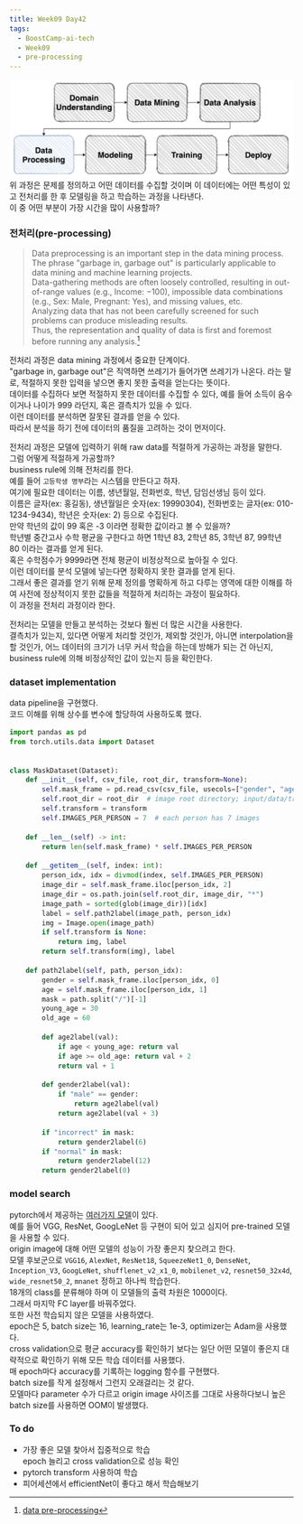 ```yaml
---
title: Week09 Day42
tags:
  - BoostCamp-ai-tech
  - Week09
  - pre-processing
---
```


![](/assets/images/90.PNG)  
위 과정은 문제를 정의하고 어떤 데이터를 수집할 것이며 이 데이터에는 어떤 특성이 있고 전처리를 한 후 모델링을 하고 학습하는 과정을 나타낸다.  
이 중 어떤 부분이 가장 시간을 많이 사용할까?  

### 전처리(pre-processing)
> Data preprocessing is an important step in the data mining process.  
The phrase "garbage in, garbage out" is particularly applicable to data mining and machine learning projects.  
Data-gathering methods are often loosely controlled, resulting in out-of-range values (e.g., Income: −100), impossible data combinations (e.g., Sex: Male, Pregnant: Yes), and missing values, etc.  
Analyzing data that has not been carefully screened for such problems can produce misleading results.  
Thus, the representation and quality of data is first and foremost before running any analysis.[^1]

전처리 과정은 data mining 과정에서 중요한 단계이다.  
"garbage in, garbage out"은 직역하면 쓰레기가 들어가면 쓰레기가 나온다. 라는 말로, 적절하지 못한 입력을 넣으면 좋지 못한 출력을 얻는다는 뜻이다.  
데이터를 수집하다 보면 적절하지 못한 데이터를 수집할 수 있다, 예를 들어 소득이 음수이거나 나이가 999 라던지, 혹은 결측치가 있을 수 있다.  
이런 데이터를 분석하면 잘못된 결과를 얻을 수 있다.  
따라서 분석을 하기 전에 데이터의 품질을 고려하는 것이 먼저이다.  

전처리 과정은 모델에 입력하기 위해 raw data를 적절하게 가공하는 과정을 말한다.  
그럼 어떻게 적절하게 가공할까?  
business rule에 의해 전처리를 한다.  
예를 들어 `고등학생 명부`라는 시스템을 만든다고 하자.  
여기에 필요한 데이터는 이름, 생년월일, 전화번호, 학년, 담임선생님 등이 있다.  
이름은 글자(ex: 홍길동), 생년월일은 숫자(ex: 19990304), 전화번호는 글자(ex: 010-1234-9434), 학년은 숫자(ex: 2) 등으로 수집된다.  
만약 학년의 값이 99 혹은 -3 이라면 정확한 값이라고 볼 수 있을까?  
학년별 중간고사 수학 평균을 구한다고 하면 1학년 83, 2학년 85, 3학년 87, 99학년 80 이라는 결과를 얻게 된다.  
혹은 수학점수가 9999라면 전체 평균이 비정상적으로 높아질 수 있다.  
이런 데이터를 분석 모델에 넣는다면 정확하지 못한 결과를 얻게 된다.  
그래서 좋은 결과를 얻기 위해 문제 정의를 명확하게 하고 다루는 영역에 대한 이해를 하여 사전에 정상적이지 못한 값들을 적절하게 처리하는 과정이 필요하다.  
이 과정을 전처리 과정이라 한다.  

전처리는 모델을 만들고 분석하는 것보다 훨씬 더 많은 시간을 사용한다.  
결측치가 있는지, 있다면 어떻게 처리할 것인가, 제외할 것인가, 아니면 interpolation을 할 것인가, 어느 데이터의 크기가 너무 커서 학습을 하는데 방해가 되는 건 아닌지, business rule에 의해 비정상적인 값이 있는지 등을 확인한다.  

### dataset implementation
data pipeline을 구현했다.  
코드 이해를 위해 상수를 변수에 할당하여 사용하도록 했다.  

```python
import pandas as pd
from torch.utils.data import Dataset


class MaskDataset(Dataset):
    def __init__(self, csv_file, root_dir, transform=None):
        self.mask_frame = pd.read_csv(csv_file, usecols=["gender", "age", "path"])
        self.root_dir = root_dir  # image root directory; input/data/train
        self.transform = transform
        self.IMAGES_PER_PERSON = 7  # each person has 7 images

    def __len__(self) -> int:
        return len(self.mask_frame) * self.IMAGES_PER_PERSON

    def __getitem__(self, index: int):
        person_idx, idx = divmod(index, self.IMAGES_PER_PERSON)
        image_dir = self.mask_frame.iloc[person_idx, 2]
        image_dir = os.path.join(self.root_dir, image_dir, "*")
        image_path = sorted(glob(image_dir))[idx]
        label = self.path2label(image_path, person_idx)
        img = Image.open(image_path)
        if self.transform is None:
            return img, label
        return self.transform(img), label

    def path2label(self, path, person_idx):
        gender = self.mask_frame.iloc[person_idx, 0]
        age = self.mask_frame.iloc[person_idx, 1]
        mask = path.split("/")[-1]
        young_age = 30
        old_age = 60

        def age2label(val):
            if age < young_age: return val
            if age >= old_age: return val + 2
            return val + 1

        def gender2label(val):
            if "male" == gender:
                return age2label(val)
            return age2label(val + 3)

        if "incorrect" in mask:
            return gender2label(6)
        if "normal" in mask:
            return gender2label(12)
        return gender2label(0)
```

### model search
pytorch에서 제공하는 [여러가지 모델](https://pytorch.org/vision/stable/models.html)이 있다.  
예를 들어 VGG, ResNet, GoogLeNet 등 구현이 되어 있고 심지어 pre-trained 모델을 사용할 수 있다.  
origin image에 대해 어떤 모델의 성능이 가장 좋은지 찾으려고 한다.  
모델 후보군으로 `VGG16`, `AlexNet`, `ResNet18`, `SqueezeNet1_0`, `DenseNet`, `Inception_V3`, `GoogLeNet`, `shufflenet_v2_x1_0`, `mobilenet_v2`, `resnet50_32x4d`, `wide_resnet50_2`, `mnanet` 정하고 하나씩 학습한다.  
18개의 class를 분류해야 하며 이 모델들의 출력 차원은 1000이다.  
그래서 마지막 FC layer를 바꿔주었다.  
또한 사전 학습되지 않은 모델을 사용하였다.  
epoch은 5, batch size는 16, learning_rate는 1e-3, optimizer는 Adam을 사용했다.  
cross validation으로 평균 accuracy를 확인하기 보다는 일단 어떤 모델이 좋은지 대략적으로 확인하기 위해 모든 학습 데이터를 사용했다.  
매 epoch마다 accuracy를 기록하는 logging 함수를 구현했다.  
batch size를 작게 설정해서 그런지 오래걸리는 것 같다.  
모델마다 parameter 수가 다르고 origin image 사이즈를 그대로 사용하다보니 높은 batch size를 사용하면 OOM이 발생했다.  

### To do
- 가장 좋은 모델 찾아서 집중적으로 학습  
epoch 늘리고 cross validation으로 성능 확인  
- pytorch transform 사용하여 학습  
- 피어세션에서 efficientNet이 좋다고 해서 학습해보기

[^1]: [data pre-processing](https://en.wikipedia.org/wiki/Data_pre-processing)  
